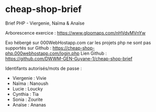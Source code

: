# cheap-shop-brief
Brief PHP - Viergenie, Naïma & Anaïse

Arborescence exercice : https://www.gloomaps.com/nHVdvMVnYw

Exo hébergé sur 000WebHostapp.com car les projets php ne sont pas supportés sur Github : https://cheap-shop-php.000webhostapp.com/login.php
Lien Github : https://github.com/DWWM-GEN-Guyane-1/cheap-shop-brief

Identifants autorisés/mots de passe :
- Viergenie : Vivie
- Naïma : Nanoush
- Lucie : Loucky
- Cynthia : Tia
- Sonia : Zourite
- Anaïse : Ananas
